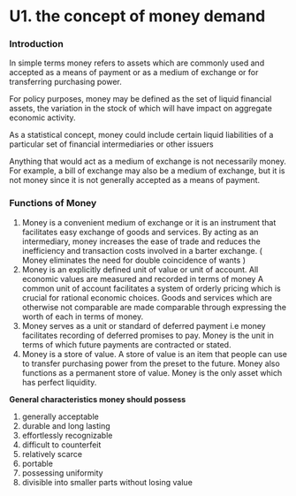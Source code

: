 # U1. the concept of money demand

### Introduction

In simple terms money refers to assets which are commonly used and accepted as a means of payment or as a medium of exchange or for transferring purchasing power. 

For policy purposes, money may be defined as the set of liquid financial assets, the variation in the stock of which will have impact on aggregate economic activity. 

As a statistical concept, money could include certain liquid liabilities of a particular set of financial intermediaries or other issuers

Anything that would act as a medium of exchange is not necessarily money. For example, a bill of exchange may also be a medium of exchange, but it is not money since it is not generally accepted as a means of payment.

### Functions of Money

1. Money is a convenient medium of exchange or it is an instrument that facilitates easy exchange of goods and services.
By acting as an intermediary, money increases the ease of trade and reduces the inefficiency and transaction costs involved in a barter exchange. ( Money eliminates the need for double coincidence of wants )
2. Money is an explicitly defined unit of value or unit of account. All economic values are measured and recorded in terms of money
A common unit of account facilitates a system of orderly pricing which is crucial for rational economic choices. Goods and services which are otherwise not comparable are made comparable through expressing the worth of each in terms of money.
3. Money serves as a unit or standard of deferred payment i.e money facilitates recording of deferred promises to pay. Money is the unit in terms of which future payments are contracted or stated.
4. Money is a store of value. A store of value is an item that people can use to transfer purchasing power from the preset to the future.
Money also functions as a permanent store of value.
Money is the only asset which has perfect liquidity.

**General characteristics money should possess**

1. generally acceptable 
2. durable and long lasting
3. effortlessly recognizable
4. difficult to counterfeit
5. relatively scarce
6. portable
7. possessing uniformity
8. divisible into smaller parts without losing value